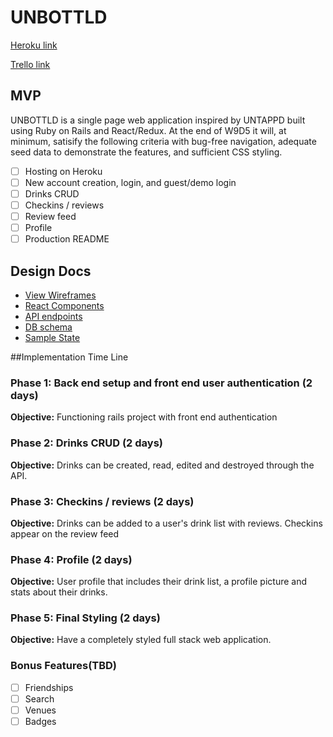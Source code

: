 # UNBOTTLD

[Heroku link][heroku]

[Trello link][trello]

[heroku]: http://www.unbottld.herokuapp.com
[trello]: https://trello.com/b/A7XVjaRF/unbottld

## MVP

UNBOTTLD is a single page web application inspired by UNTAPPD built using Ruby on Rails and React/Redux. At the end of W9D5 it will, at minimum, satisify the following criteria with bug-free navigation, adequate seed data to demonstrate the features, and sufficient CSS styling.

- [ ] Hosting on Heroku
- [ ] New account creation, login, and guest/demo login
- [ ] Drinks CRUD
- [ ] Checkins / reviews
- [ ] Review feed
- [ ] Profile
- [ ] Production README

## Design Docs
* [View Wireframes][wireframes]
* [React Components][components]
* [API endpoints][api-endpoints]
* [DB schema][schema]
* [Sample State][sample-state]

[wireframes]: docs/wireframes
[components]: docs/component-hierarchy.md
[sample-state]: docs/sample-state.md
[api-endpoints]: docs/api-endpoints.md
[schema]: docs/schema.md

##Implementation Time Line

### Phase 1: Back end setup and front end user authentication (2 days)

**Objective:** Functioning rails project with front end authentication

### Phase 2: Drinks CRUD (2 days)

**Objective:** Drinks can be created, read, edited and destroyed through the API.

### Phase 3: Checkins / reviews (2 days)

**Objective:** Drinks can be added to a user's drink list with reviews. Checkins appear on the review feed

### Phase 4: Profile (2 days)

**Objective:** User profile that includes their drink list, a profile picture and stats about their drinks.

### Phase 5: Final Styling (2 days)

**Objective:** Have a completely styled full stack web application.

### Bonus Features(TBD)
- [ ] Friendships
- [ ] Search
- [ ] Venues
- [ ] Badges
